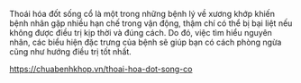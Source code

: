 Thoái hóa đốt sống cổ là một trong những bệnh lý về xương khớp khiến bệnh nhân gặp nhiều hạn chế trong vận động, thậm chí có thể bị bại liệt nếu không được điều trị kịp thời và đúng cách. Do đó, việc tìm hiểu nguyên nhân, các biểu hiện đặc trưng của bệnh sẽ giúp bạn có cách phòng ngừa cũng như hướng điều trị tốt nhất.





https://chuabenhkhop.vn/thoai-hoa-dot-song-co
